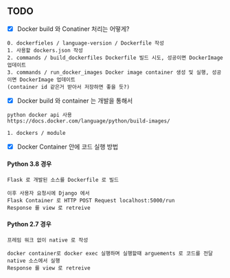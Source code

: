 ## TODO

* [X] Docker build 와 Conatiner 처리는 어떻게?

```shell
0. dockerfieles / language-version / Dockerfile 작성
1. 사용할 dockers.json 작성
2. commands / build_dockerfiles Dockerfile 빌드 시도, 성공이면 DockerImage 업데이트 
3. commands / run_docker_images Docker image container 생성 및 실행, 성공이면 DockerImage 업데이트
(container id 같은거 받아서 저장하면 좋을 듯?)
```

* [X] Docker build 와 container 는 개발을 통해서 

```shell
python docker api 사용
https://docs.docker.com/language/python/build-images/

1. dockers / module
```

* [X] Docker Container 안에 코드 실행 방법

#### Python 3.8 경우
```shell
Flask 로 개발된 소스를 Dockerfile 로 빌드

이후 사용자 요청시에 Django 에서 
Flask Container 로 HTTP POST Request localhost:5000/run 
Response 를 view 로 retreive   
```

#### Python 2.7 경우
```shell
프레임 워크 없이 native 로 작성

docker container로 docker exec 실행하며 실행할때 arguements 로 코드를 전달 
native 소스에서 실행   
Response 를 view 로 retreive   
```


